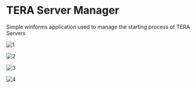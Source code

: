 # TERA Server Manager
Simple winforms application used to manage the starting process of TERA Servers

![1](https://i.ibb.co/cgqBGq4/Screenshot-209.png)

![2](https://i.postimg.cc/T2b13JFK/Screenshot-210.png)

![3](https://i.ibb.co/HnQsKrN/Screenshot-211.png)

![4](https://i.ibb.co/YNMKjtS/Screenshot-212.png)
